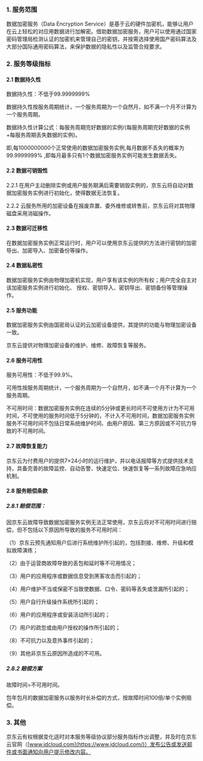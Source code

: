 ### **1. 服务范围**

 数据加密服务（Data Encryption Service）是基于云的硬件加密机，能够让用户在云上轻松的对应用数据进行加解密。借助数据加密服务，用户可以使用通过国家密码管理局检测认证的加密机来管理自己的密钥，并按需选择使用国产密码算法及大部分国际通用密码算法，来保护数据的隐私性以及监管合规要求。

### **2. 服务等级指标**

#### **2.1 数据持久性**

数据持久性：不低于99.9999999%

数据持久性按服务周期统计，一个服务周期为一个自然月，如不满一个月不计算为一个服务周期。

数据持久性计算公式：每服务周期完好数据的实例/(每服务周期完好数据的实例+每服务周期丢失数据的实例)。

即,每1000000000个正常使用的数据加密服务实例,每月数据不丢失的概率为99.9999999% ,即每月最多只有1个数据加密服务实例可能发生数据丢失。

#### **2.2 数据可销毁性**

2.2.1 在用户主动删除实例或用户服务期满后需要销毁实例的，京东云将自动对数据加密服务实例进行初始化，使得数据无法恢复。

2.2.2 云服务所用的加密设备在报废弃置、委外维修或转售前，京东云将对其物理磁盘采用消磁操作。

#### **2.3 数据可迁移性**

在数据加密服务实例正常运行时，用户可以使用京东云提供的方法进行密钥的加密导出、加密导入、加密备份等操作。

#### **2.4 数据私密性**

数据加密服务实例由物理加密机实现，用户享有该实例的所有权；用户完全自主对该加密服务实例进行初始化、 授权、密钥导入、密钥导出、密钥备份等管理操作。

#### **2.5 服务功能**

数据加密服务实例由国密局认证的云加密设备提供，其提供的功能与物理加密设备一致。

京东云提供对物理加密设备的维护、维修、故障恢复等服务。

#### **2.6 服务可用性**

服务可用性：不低于99.9%。

可用性按服务周期统计，一个服务周期为一个自然月，如不满一个月不计算为一个服务周期。

不可用时间：数据加密服务实例在连续的5分钟或更长时间不可使用方计为不可用时间，不可使用的服务时间低于5分钟的，不计入不可用时间，数据加密服务实例服务不可用时间不包括日常系统维护时间、由用户原因、第三方原因或不可抗力导致的不可用时间。

#### **2.7 故障恢复能力**

京东云为付费用户的提供7×24小时的运行维护，并以电话报障等方式提供技术支持，具备完善的故障监控、自动告警、快速定位、快速恢复等一系列故障应急响应机制。

#### **2.8 服务赔偿条款**

##### **2.8.1 赔偿范围：**

因京东云故障导致数据加密服务实例无法正常使用，京东云将对不可用时间进行赔偿，但不包括以下原因所导致的服务不可用时间：

（1）京东云预先通知用户后进行系统维护所引起的，包括割接、维修、升级和模拟故障演练；

（2）由于运营商故障导致的丢包和延时等不可用情况；

（3）用户的应用程序或数据信息受到黑客攻击而引起的；

（4）用户维护不当或保密不当致使数据、口令、密码等丢失或泄漏所引起的；

（5）用户自行升级操作系统所引起的；

（6）用户的应用程序或安装活动所引起的；

（7）用户的疏忽或由用户授权的操作所引起的；

（8）不可抗力以及意外事件引起的；

（9）其他非京东云原因所造成的不可用。

##### **2.8.2 赔偿方案**

故障时间=不可用时间。

包年包月的数据加密服务以服务时长补偿的方式，按故障时间100倍/单个实例赔偿。 

 

### **3. 其他**

京东云有权根据变化适时对本服务等级协议部分服务指标作出调整，并及时在京东云官网（[www.jdcloud.com](https://www.jdcloud.com/)）发布公告或发送邮件或书面通知向用户提示修改内容。
